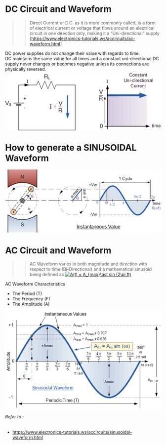 # DC Circuit and Waveform  
>> Direct Current or D.C. as it is more commonly called, is a form of electrical current or voltage that flows around an electrical circuit in one direction only, making it a “Uni-directional” supply [https://www.electronics-tutorials.ws/accircuits/ac-waveform.html]

DC power supplies do not change their value with regards to time.  
DC maintains the same value for all times and a constant uni-directional DC supply never changes or becomes negative unless its connections are physically reversed.  
<img src="https://github.com/whentea/images/blob/master/accircuits-acp1.gif" align="center" width="600">

# How to generate a SINUSOIDAL Waveform  
<img src="https://github.com/whentea/images/blob/master/instantaneousValue.gif" align="center" width="600">

# AC Circuit and Waveform  
>> AC Waveform varies in both magnitude and direction with respect to time (Bi-Directional) and a mathematical sinusoid being defined as <a href="https://www.codecogs.com/eqnedit.php?latex=A(t)&space;=&space;A_{max}\ast&space;sin&space;(2\pi&space;ft)" target="_blank"><img src="https://latex.codecogs.com/gif.latex?A(t)&space;=&space;A_{max}\ast&space;sin&space;(2\pi&space;ft)" title="A(t) = A_{max}\ast sin (2\pi ft)" /></a>

AC Waveform Characteristics  
* The Period (T)
* The Frequency (F)  
* The Amplitude (A)

<img src="https://github.com/whentea/images/blob/master/accircuits-acp24.gif" align ="center" width="600">


###### Refer to  :
* https://www.electronics-tutorials.ws/accircuits/sinusoidal-waveform.html